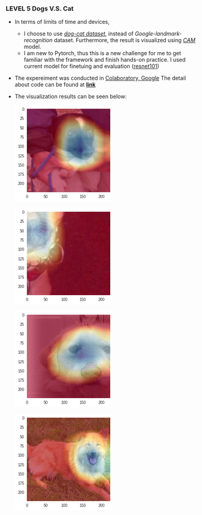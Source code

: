 ### LEVEL 5 Dogs V.S. Cat

- In terms of limits of time and devices, 

  - I choose to use [*dog-cat dataset*](https://www.kaggle.com/c/dogs-vs-cats-redux-kernels-edition/data), instead of *Google-landmark-recognition* dataset. Furthermore, the result is visualized using [*CAM*](http://cnnlocalization.csail.mit.edu/) model.
  - I am new to Pytorch, thus this is a new challenge for me to get familiar with the framework and finish hands-on practice. I used current model for finetuing and evaluation (<u>resnet101</u>)

- The expereiment was conducted in [Colaboratory, Google](https://colab.research.google.com/notebooks/welcome.ipynb)
  The detail about code can be found at [**link**](
  https://colab.research.google.com/drive/1V4Jx49rmKI04skBhKO786zf1EvrbZDeJ)

- The visualization results can be seen below:

  ![level5-01](../figures/level5-01.png)

  ![level5-02](../figures/level5-02.png)

  ![level5-03](../figures/level5-03.png)

  ![level5-04](../figures/level5-04.png)
